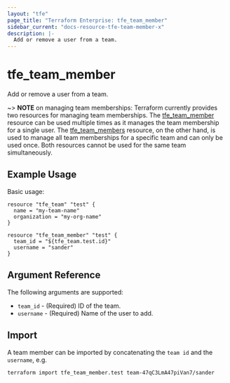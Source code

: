 ```yaml
---
layout: "tfe"
page_title: "Terraform Enterprise: tfe_team_member"
sidebar_current: "docs-resource-tfe-team-member-x"
description: |-
  Add or remove a user from a team.
---
```


# tfe_team_member

Add or remove a user from a team.

~> **NOTE** on managing team memberships: Terraform currently provides two
resources for managing team memberships. The [tfe_team_member](team_member.html)
resource can be used multiple times as it manages the team membership for a
single user.  The [tfe_team_members](team_members.html) resource, on the other
hand, is used to manage all team memberships for a specific team and can only be
used once. Both resources cannot be used for the same team simultaneously.

## Example Usage

Basic usage:

```hcl
resource "tfe_team" "test" {
  name = "my-team-name"
  organization = "my-org-name"
}

resource "tfe_team_member" "test" {
  team_id = "${tfe_team.test.id}"
  username = "sander"
}
```

## Argument Reference

The following arguments are supported:

* `team_id` - (Required) ID of the team.
* `username` - (Required) Name of the user to add.

## Import

A team member can be imported by concatenating the `team id` and the
`username`, e.g.

```shell
terraform import tfe_team_member.test team-47qC3LmA47piVan7/sander
```
